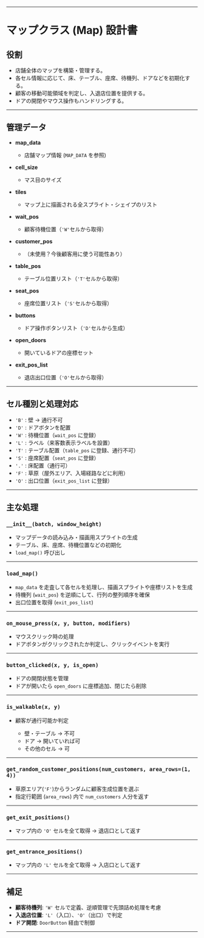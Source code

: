 

---

# マップクラス (Map) 設計書

## 役割

* 店舗全体のマップを構築・管理する。
* 各セル情報に応じて、床、テーブル、座席、待機列、ドアなどを初期化する。
* 顧客の移動可能領域を判定し、入退店位置を提供する。
* ドアの開閉やマウス操作もハンドリングする。

---

## 管理データ

* **map\_data**

  * 店舗マップ情報 (`MAP_DATA` を参照)

* **cell\_size**

  * マス目のサイズ

* **tiles**

  * マップ上に描画される全スプライト・シェイプのリスト

* **wait\_pos**

  * 顧客待機位置（`'W'`セルから取得）

* **customer\_pos**

  * （未使用？今後顧客用に使う可能性あり）

* **table\_pos**

  * テーブル位置リスト（`'T'`セルから取得）

* **seat\_pos**

  * 座席位置リスト（`'S'`セルから取得）

* **buttons**

  * ドア操作ボタンリスト（`'D'`セルから生成）

* **open\_doors**

  * 開いているドアの座標セット

* **exit\_pos\_list**

  * 退店出口位置（`'O'`セルから取得）

---

## セル種別と処理対応

* `'B'` : 壁 → 通行不可
* `'D'` : ドアボタンを配置
* `'W'` : 待機位置（`wait_pos` に登録）
* `'L'` : ラベル（来客数表示ラベルを設置）
* `'T'` : テーブル配置（`table_pos` に登録、通行不可）
* `'S'` : 座席配置（`seat_pos` に登録）
* `'.'` : 床配置（通行可）
* `'F'` : 草原（屋外エリア、入場経路などに利用）
* `'O'` : 出口位置（`exit_pos_list` に登録）

---

## 主な処理

### `__init__(batch, window_height)`

* マップデータの読み込み・描画用スプライトの生成
* テーブル、床、座席、待機位置などの初期化
* `load_map()` 呼び出し

---

### `load_map()`

* `map_data` を走査して各セルを処理し、描画スプライトや座標リストを生成
* 待機列 (`wait_pos`) を逆順にして、行列の整列順序を確保
* 出口位置を取得 (`exit_pos_list`)

---

### `on_mouse_press(x, y, button, modifiers)`

* マウスクリック時の処理
* ドアボタンがクリックされたか判定し、クリックイベントを実行

---

### `button_clicked(x, y, is_open)`

* ドアの開閉状態を管理
* ドアが開いたら `open_doors` に座標追加、閉じたら削除

---

### `is_walkable(x, y)`

* 顧客が通行可能か判定

  * 壁・テーブル → 不可
  * ドア → 開いていれば可
  * その他のセル → 可

---

### `get_random_customer_positions(num_customers, area_rows=(1, 4))`

* 草原エリア(`'F'`)からランダムに顧客生成位置を選ぶ
* 指定行範囲 (`area_rows`) 内で `num_customers` 人分を返す

---

### `get_exit_positions()`

* マップ内の `'O'` セルを全て取得 → 退店口として返す

---

### `get_entrance_positions()`

* マップ内の `'L'` セルを全て取得 → 入店口として返す

---

## 補足

* **顧客待機列**: `'W'` セルで定義、逆順管理で先頭詰め処理を考慮
* **入退店位置**: `'L'`（入口）、`'O'`（出口）で判定
* **ドア開閉**: `DoorButton` 経由で制御

---

